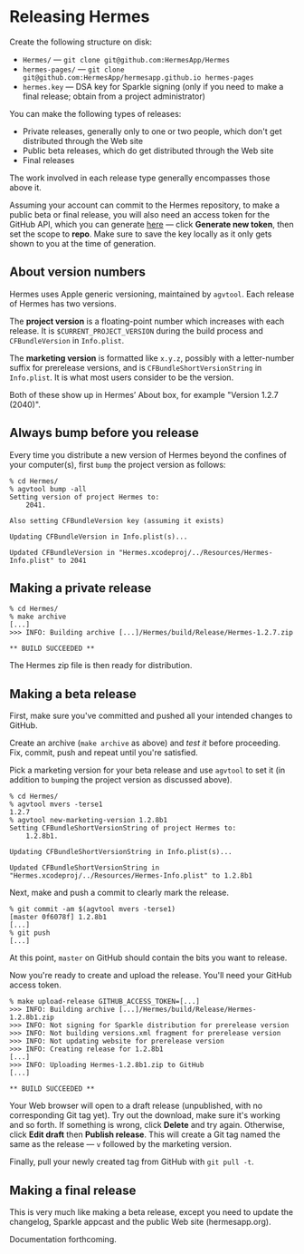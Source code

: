 # Releasing Hermes

Create the following structure on disk:

- `Hermes/` — `git clone git@github.com:HermesApp/Hermes`
- `hermes-pages/` — `git clone git@github.com:HermesApp/hermesapp.github.io hermes-pages`
- `hermes.key` — DSA key for Sparkle signing (only if you need to make a final release; obtain from a project administrator)

You can make the following types of releases:

* Private releases, generally only to one or two people, which don't get distributed through the Web site
* Public beta releases, which do get distributed through the Web site
* Final releases

The work involved in each release type generally encompasses those above it.

Assuming your account can commit to the Hermes repository, to make a public beta or final release, you will also need an access token for the GitHub API, which you can generate [here](https://github.com/settings/tokens/) — click **Generate new token**, then set the scope to **repo**.  Make sure to save the key locally as it only gets shown to you at the time of generation.

## About version numbers

Hermes uses Apple generic versioning, maintained by `agvtool`.  Each release of Hermes has two versions.

The **project version** is a floating-point number which increases with each release.  It is `$CURRENT_PROJECT_VERSION` during the build process and `CFBundleVersion` in `Info.plist`.

The **marketing version** is formatted like `x.y.z`, possibly with a letter-number suffix for prerelease versions, and is `CFBundleShortVersionString` in `Info.plist`.  It is what most users consider to be the version.

Both of these show up in Hermes’ About box, for example "Version 1.2.7 (2040)".

## Always bump before you release

Every time you distribute a new version of Hermes beyond the confines of your computer(s), first `bump` the project version as follows:

    % cd Hermes/
    % agvtool bump -all
    Setting version of project Hermes to: 
        2041.

    Also setting CFBundleVersion key (assuming it exists)

    Updating CFBundleVersion in Info.plist(s)...

    Updated CFBundleVersion in "Hermes.xcodeproj/../Resources/Hermes-Info.plist" to 2041

## Making a private release

    % cd Hermes/
    % make archive
    [...]
    >>> INFO: Building archive [...]/Hermes/build/Release/Hermes-1.2.7.zip

    ** BUILD SUCCEEDED **

The Hermes zip file is then ready for distribution.

## Making a beta release

First, make sure you've committed and pushed all your intended changes to GitHub.

Create an archive (`make archive` as above) and *test it* before proceeding.  Fix, commit, push and repeat until you're satisfied.

Pick a marketing version for your beta release and use `agvtool` to set it (in addition to `bump`ing the project version as discussed above).

    % cd Hermes/
    % agvtool mvers -terse1
    1.2.7
    % agvtool new-marketing-version 1.2.8b1
    Setting CFBundleShortVersionString of project Hermes to: 
        1.2.8b1.

    Updating CFBundleShortVersionString in Info.plist(s)...

    Updated CFBundleShortVersionString in "Hermes.xcodeproj/../Resources/Hermes-Info.plist" to 1.2.8b1

Next, make and push a commit to clearly mark the release.

    % git commit -am $(agvtool mvers -terse1)
    [master 0f6078f] 1.2.8b1
    [...]
    % git push
    [...]

At this point, `master` on GitHub should contain the bits you want to release.

Now you're ready to create and upload the release. You'll need your GitHub access token.

    % make upload-release GITHUB_ACCESS_TOKEN=[...]
    >>> INFO: Building archive [...]/Hermes/build/Release/Hermes-1.2.8b1.zip
    >>> INFO: Not signing for Sparkle distribution for prerelease version
    >>> INFO: Not building versions.xml fragment for prerelease version
    >>> INFO: Not updating website for prerelease version
    >>> INFO: Creating release for 1.2.8b1
    [...]
    >>> INFO: Uploading Hermes-1.2.8b1.zip to GitHub
    [...]

    ** BUILD SUCCEEDED **

Your Web browser will open to a draft release (unpublished, with no corresponding Git tag yet). Try out the download, make sure it's working and so forth. If something is wrong, click **Delete** and try again. Otherwise, click **Edit draft** then **Publish release**. This will create a Git tag named the same as the release — `v` followed by the marketing version.

Finally, pull your newly created tag from GitHub with `git pull -t`.

## Making a final release

This is very much like making a beta release, except you need to update the changelog, Sparkle appcast and the public Web site (hermesapp.org).

Documentation forthcoming.